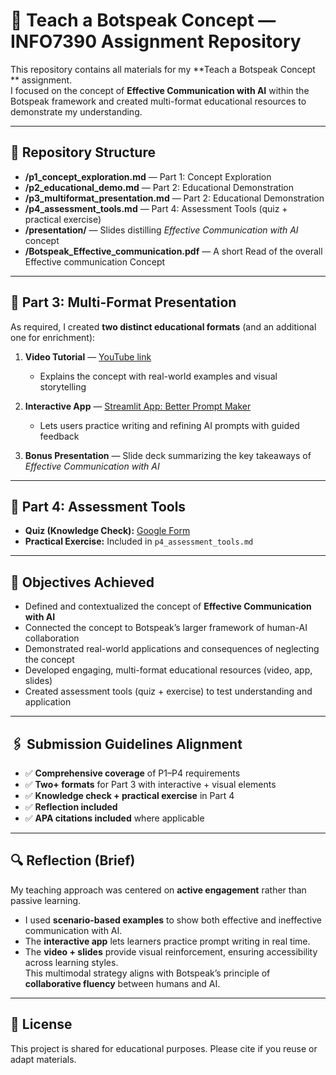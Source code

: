 # 🧠 Teach a Botspeak Concept — INFO7390 Assignment Repository

This repository contains all materials for my **Teach a Botspeak Concept ** assignment.  
I focused on the concept of **Effective Communication with AI** within the Botspeak framework and created multi-format educational resources to demonstrate my understanding.

---

## 📂 Repository Structure

- **/p1_concept_exploration.md** — Part 1: Concept Exploration
- **/p2_educational_demo.md** — Part 2: Educational Demonstration
- **/p3_multiformat_presentation.md** — Part 2: Educational Demonstration
- **/p4_assessment_tools.md** — Part 4: Assessment Tools (quiz + practical exercise)
- **/presentation/** — Slides distilling _Effective Communication with AI_ concept
- **/Botspeak_Effective_communication.pdf** — A short Read of the overall Effective communication Concept

---

## 🎥 Part 3: Multi-Format Presentation

As required, I created **two distinct educational formats** (and an additional one for enrichment):

1. **Video Tutorial** — [YouTube link](somelink)

   - Explains the concept with real-world examples and visual storytelling

2. **Interactive App** — [Streamlit App: Better Prompt Maker](https://better-prompt-maker.streamlit.app)

   - Lets users practice writing and refining AI prompts with guided feedback

3. **Bonus Presentation** — Slide deck summarizing the key takeaways of _Effective Communication with AI_

---

## 📝 Part 4: Assessment Tools

- **Quiz (Knowledge Check):** [Google Form](https://forms.gle/8kKR59KNj58ytXW56)
- **Practical Exercise:** Included in `p4_assessment_tools.md`

---

## 🎯 Objectives Achieved

- Defined and contextualized the concept of **Effective Communication with AI**
- Connected the concept to Botspeak’s larger framework of human-AI collaboration
- Demonstrated real-world applications and consequences of neglecting the concept
- Developed engaging, multi-format educational resources (video, app, slides)
- Created assessment tools (quiz + exercise) to test understanding and application

---

## 🖇️ Submission Guidelines Alignment

- ✅ **Comprehensive coverage** of P1–P4 requirements
- ✅ **Two+ formats** for Part 3 with interactive + visual elements
- ✅ **Knowledge check + practical exercise** in Part 4
- ✅ **Reflection included**
- ✅ **APA citations included** where applicable

---

## 🔍 Reflection (Brief)

My teaching approach was centered on **active engagement** rather than passive learning.

- I used **scenario-based examples** to show both effective and ineffective communication with AI.
- The **interactive app** lets learners practice prompt writing in real time.
- The **video + slides** provide visual reinforcement, ensuring accessibility across learning styles.  
  This multimodal strategy aligns with Botspeak’s principle of **collaborative fluency** between humans and AI.

---

## 📜 License

This project is shared for educational purposes. Please cite if you reuse or adapt materials.
